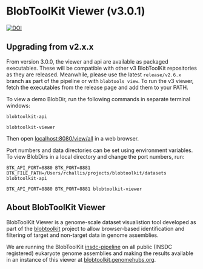 # BlobToolKit Viewer (v3.0.1)

[![DOI](https://zenodo.org/badge/DOI/10.5281/zenodo.1134794.svg)](https://doi.org/10.5281/zenodo.1134794)

## Upgrading from v2.x.x

From version 3.0.0, the viewer and api are available as packaged executables. These will be compatible with other v3 BlobToolKit repositories as they are released. Meanwhile, please use the latest `release/v2.6.x` branch as part of the pipeline or with `blobtools view`. To run the v3 viewer, fetch the executables from the release page and add them to your PATH.

To view a demo BlobDir, run the following commands in separate terminal windows:

```
blobtoolkit-api
```

```
blobtoolkit-viewer
```

Then open [localhost:8080/view/all](http://localhost:8080/view/all) in a web browser.

Port numbers and data directories can be set using environment variables. To view BlobDirs in a local directory and change the port numbers, run:

```
BTK_API_PORT=8880 BTK_PORT=8881 BTK_FILE_PATH=/Users/rchallis/projects/blobtoolkit/datasets blobtoolkit-api

BTK_API_PORT=8880 BTK_PORT=8881 blobtoolkit-viewer
```

## About BlobToolKit Viewer

BlobToolKit Viewer is a genome-scale dataset visualistion tool developed as part of the [blobtoolkit](https://blobtoolkit.genomehubs.org) project to allow browser-based identification and filtering of target and non-target data in genome assemblies.

We are running the BlobToolKit [insdc-pipeline](https://github.com/blobtoolkit/insdc-pipeline) on all public (INSDC registered) eukaryote genome assemblies and making the results available in an instance of this viewer at [blobtoolkit.genomehubs.org](https://blobtoolkit.genomehubs.org/view/).
